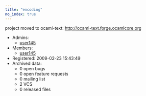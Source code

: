 ```yaml
---
title: "encoding"
no_index: true
---
```


project moved to ocaml-text: http://ocaml-text.forge.ocamlcore.org


* Admins:
  * [user145](/users/user145)
* Members:
  * [user145](/users/user145)
* Registered: 2009-02-23 15:43:49
* Archived data:
  * 0 open bugs
  * 0 open feature requests
  * 0 mailing list
  * 2 VCS
  * 0 released files
